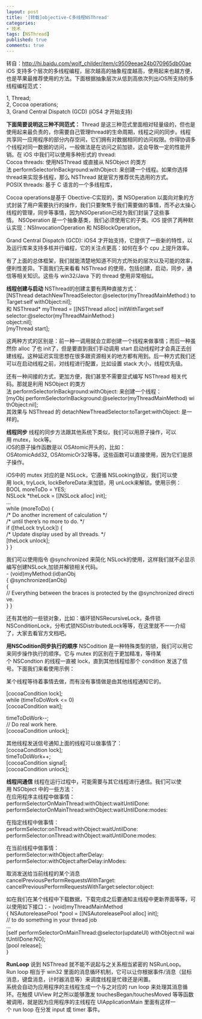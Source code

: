 ```yaml
---
layout: post
title: '[转载]objective-C多线程NSThread'
categories:
- 技术
tags: [NSThread]
published: true
comments: true
---
```

<p>转自：<a href="http://hi.baidu.com/wolf_childer/item/c9509eeae24b070965db00ae">http://hi.baidu.com/wolf_childer/item/c9509eeae24b070965db00ae</a>
iOS 支持多个层次的多线程编程，层次越高的抽象程度越高，使用起来也越方便，也是苹果最推荐使用的方法。下面根据抽象层次从低到高依次列出iOS所支持的多线程编程范式：
<div id="content" /></p>

<p>1, Thread;<br />
2, Cocoa operations;<br />
3, Grand Central Dispatch (GCD) (iOS4 才开始支持)</p>

<p><strong>下面简要说明这三种不同范式：</strong>
Thread 是这三种范式里面相对轻量级的，但也是使用起来最负责的，你需要自己管理thread的生命周期，线程之间的同步。线程共享同一应用程序的部分内存空间，它们拥有对数据相同的访问权限。你得协调多个线程对同一数据的访问，一般做法是在访问之前加锁，这会导致一定的性能开销。在 iOS 中我们可以使用多种形式的 thread:<br />
Cocoa threads: 使用NSThread 或直接从 NSObject 的类方法 performSelectorInBackground:withObject: 来创建一个线程。如果你选择thread来实现多线程，那么 NSThread 就是官方推荐优先选用的方式。<br />
POSIX threads: 基于 C 语言的一个多线程库，</p>

<p>Cocoa operations是基于 Obective-C实现的，类 NSOperation 以面向对象的方式封装了用户需要执行的操作，我们只要聚焦于我们需要做的事情，而不必太操心线程的管理，同步等事情，因为NSOperation已经为我们封装了这些事情。 NSOperation 是一个抽象基类，我们必须使用它的子类。iOS 提供了两种默认实现：NSInvocationOperation 和 NSBlockOperation。</p>

<p>Grand Central Dispatch (GCD): iOS4 才开始支持，它提供了一些新的特性，以及运行库来支持多核并行编程，它的关注点更高：如何在多个 cpu 上提升效率。</p>

<p>有了上面的总体框架，我们就能清楚地知道不同方式所处的层次以及可能的效率，便利性差异。下面我们先来看看 NSThread 的使用，包括创建，启动，同步，通信等相关知识。这些与 win32/Java 下的 thread 使用非常相似。</p>

<p><strong>线程创建与启动</strong>
NSThread的创建主要有两种直接方式：<br />
[NSThread detachNewThreadSelector:@selector(myThreadMainMethod:) toTarget:self withObject:nil];<br />
和
NSThread* myThread = [[NSThread alloc] initWithTarget:self<br />
selector:@selector(myThreadMainMethod:)<br />
object:nil];<br />
[myThread start];</p>

<p>这两种方式的区别是：前一种一调用就会立即创建一个线程来做事情；而后一种虽然你 alloc 了也 init了，但是要直到我们手动调用 start 启动线程时才会真正去创建线程。这种延迟实现思想在很多跟资源相关的地方都有用到。后一种方式我们还可以在启动线程之前，对线程进行配置，比如设置 stack 大小，线程优先级。</p>

<p>还有一种间接的方式，更加方便，我们甚至不需要显式编写 NSThread 相关代码。那就是利用 NSObject 的类方法 performSelectorInBackground:withObject: 来创建一个线程：<br />
[myObj performSelectorInBackground:@selector(myThreadMainMethod) withObject:nil];<br />
其效果与 NSThread 的 detachNewThreadSelector:toTarget:withObject: 是一样的。</p>

<p><strong>线程同步</strong>
线程的同步方法跟其他系统下类似，我们可以用原子操作，可以用 mutex，lock等。<br />
iOS的原子操作函数是以 OSAtomic开头的，比如：OSAtomicAdd32, OSAtomicOr32等等。这些函数可以直接使用，因为它们是原子操作。</p>

<p>iOS中的 mutex 对应的是 NSLock，它遵循 NSLooking协议，我们可以使用 lock, tryLock, lockBeforeData:来加锁，用 unLock来解锁。使用示例：<br />
BOOL moreToDo = YES;<br />
NSLock *theLock = [[NSLock alloc] init];<br />
...<br />
while (moreToDo) {<br />
/* Do another increment of calculation */<br />
/* until there’s no more to do. */<br />
if ([theLock tryLock]) {<br />
/* Update display used by all threads. */<br />
[theLock unlock];<br />
}
}</p>

<p>我们可以使用指令 @synchronized 来简化 NSLock的使用，这样我们就不必显示编写创建NSLock,加锁并解锁相关代码。<br />
- (void)myMethod:(id)anObj<br />
{
@synchronized(anObj)<br />
{
// Everything between the braces is protected by the @synchronized directive.<br />
}
}</p>

<p>还有其他的一些锁对象，比如：循环锁NSRecursiveLock，条件锁NSConditionLock，分布式锁NSDistributedLock等等，在这里就不一一介绍了，大家去看官方文档吧。</p>

<p><strong>用NSCodition同步执行的顺序</strong>
NSCodition 是一种特殊类型的锁，我们可以用它来同步操作执行的顺序。它与 mutex 的区别在于更加精准，等待某个 NSCondtion 的线程一直被 lock，直到其他线程给那个 condition 发送了信号。下面我们来看使用示例：</p>

<p>某个线程等待着事情去做，而有没有事情做是由其他线程通知它的。</p>

<p>[cocoaCondition lock];<br />
while (timeToDoWork &lt;= 0)<br />
[cocoaCondition wait];</p>

<p>timeToDoWork--;<br />
// Do real work here.<br />
[cocoaCondition unlock];</p>

<p>其他线程发送信号通知上面的线程可以做事情了：<br />
[cocoaCondition lock];<br />
timeToDoWork++;<br />
[cocoaCondition signal];<br />
[cocoaCondition unlock];</p>

<p><strong>线程间通信</strong>
线程在运行过程中，可能需要与其它线程进行通信。我们可以使用 NSObject 中的一些方法：<br />
在应用程序主线程中做事情：<br />
performSelectorOnMainThread:withObject:waitUntilDone:<br />
performSelectorOnMainThread:withObject:waitUntilDone:modes:</p>

<p>在指定线程中做事情：<br />
performSelector:onThread:withObject:waitUntilDone:<br />
performSelector:onThread:withObject:waitUntilDone:modes:</p>

<p>在当前线程中做事情：<br />
performSelector:withObject:afterDelay:<br />
performSelector:withObject:afterDelay:inModes:</p>

<p>取消发送给当前线程的某个消息<br />
cancelPreviousPerformRequestsWithTarget:<br />
cancelPreviousPerformRequestsWithTarget:selector:object:</p>

<p>如在我们在某个线程中下载数据，下载完成之后要通知主线程中更新界面等等，可以使用如下接口：- (void)myThreadMainMethod<br />
{
NSAutoreleasePool *pool = [[NSAutoreleasePool alloc] init];<br />
// to do something in your thread job<br />
...<br />
[self performSelectorOnMainThread:@selector(updateUI) withObject:nil waitUntilDone:NO];<br />
[pool release];<br />
}</p>

<p><strong>RunLoop</strong>
说到 NSThread 就不能不说起与之关系相当紧密的 NSRunLoop。Run loop 相当于 win32 里面的消息循环机制，它可以让你根据事件/消息（鼠标消息，键盘消息，计时器消息等）来调度线程是忙碌还是闲置。<br />
系统会自动为应用程序的主线程生成一个与之对应的 run loop 来处理其消息循环。在触摸 UIView 时之所以能够激发 touchesBegan/touchesMoved 等等函数被调用，就是因为应用程序的主线程在 UIApplicationMain 里面有这样一个 run loop 在分发 input 或 timer 事件。</p>

<p></p>
